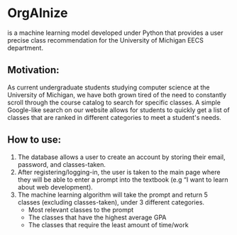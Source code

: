 # OrgAInize 
is a machine learning model developed under Python that provides a user precise class recommendation for the University of Michigan EECS department. 

## Motivation: 
As current undergraduate students studying computer science at the University of Michigan, we have both grown tired of the need to constantly scroll through the course catalog to search for specific classes. A simple Google-like search on our website allows for students to quickly get a list of classes that are ranked in different categories to meet a student's needs. 

## How to use: 
1. The database allows a user to create an account by storing their email, password, and classes-taken. 
2. After registering/logging-in, the user is taken to the main page where they will be able to enter a prompt into the textbook (e.g “I want to learn about web development). 
3.  The machine learning algorithm will take the prompt and return 5 classes (excluding classes-taken), under 3 different categories. 
    - Most relevant classes to the prompt
    - The classes that have the highest average GPA
    - The classes that require the least amount of time/work

